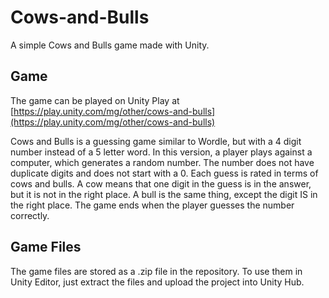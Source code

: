 # Cows-and-Bulls
A simple Cows and Bulls game made with Unity.

## Game
The game can be played on Unity Play at [https://play.unity.com/mg/other/cows-and-bulls](https://play.unity.com/mg/other/cows-and-bulls)

Cows and Bulls is a guessing game similar to Wordle, but with a 4 digit number instead of a 5 letter word. In this version, a player plays against a computer, which generates a random number. The number does not have duplicate digits and does not start with a 0. Each guess is rated in terms of cows and bulls. A cow means that one digit in the guess is in the answer, but it is not in the right place. A bull is the same thing, except the digit IS in the right place. The game ends when the player guesses the number correctly.

## Game Files
The game files are stored as a .zip file in the repository. To use them in Unity Editor, just extract the files and upload the project into Unity Hub.
